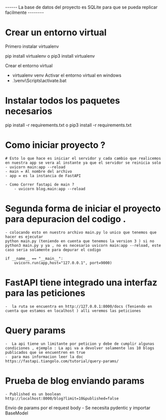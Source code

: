 ------ La base de datos del proyecto es SQLite para que se pueda replicar facilmente --------


# Crear un entorno virtual
Primero instalar virtualenv

pip install virtualenv
o
pip3 install virtualenv

Crear el entorno virtual
- virtualenv venv 
Activar el entorno virtual en windows
- .\venv\Scripts\activate.bat

# Instalar todos los paquetes necesarios

pip install -r requirements.txt
o
pip3 install -r requirements.txt

# Como iniciar proyecto ?
    # Esto lo que hace es iniciar el servidor y cada cambio que realicemos en nuestra app se vera al instante ya que el servidor se reinicia solo 
    - uvicorn main:app --reload
    - main = Al nombre del archivo 
    - app = es la instancia de FastAPI

    - Como Correr fastapi de main ? 
        - uvicorn blog.main:app --reload

# Segunda forma de iniciar el proyecto para depuracion del codigo .
    - colocando esto en nuestro archivo main.py lo unico que tenemos que hacer es ejecutar
    python main.py (teniendo en cuenta que tenemos la version 3 ) si no python3 main.py y ya , no es necesario uvicorn main:app --reload, este
    caso seria solamente para depurar el codigo
    
    if __name__ == "__main__":
        uvicorn.run(app,host="127.0.0.1", port=9000)

# FastAPI tiene integrado una interfaz para las peticiones
    -  la ruta se encuentra en http://127.0.0.1:8000/docs (Teniendo en cuenta que estamos en localhost ) alli veremos las peticiones

# Query params
    -  La api tiene un limitante por peticion y debe de cumplir algunas condiciones , ejemplo : La api va a devolver solamente los 10 blogs publicados que se encuentren en true
    -  para mas informacion leer la doc https://fastapi.tiangolo.com/tutorial/query-params/

# Prueba de blog enviando params
    - Published es un boolean
    http://localhost:8000/blog?limit=10&published=false

Envio de params por el request body
    - Se necesita pydentic y importar BaseModel